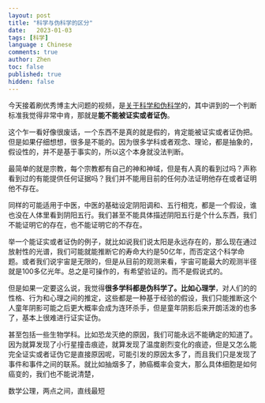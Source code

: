 ```yaml
---
layout: post
title: "科学与伪科学的区分"
date:   2023-01-03
tags: [科学]
language : Chinese
comments: true
author: Zhen
toc: false
published: true
hidden: false
---
```

今天接着刷优秀博主大问题的视频，是[关于科学和伪科学](https://youtu.be/2fCFYGG9arg)的，其中讲到的一个判断标准我觉得非常中肯，那就是**能不能被证实或者证伪**。

这个乍一看好像很废话，一个东西不是真的就是假的，肯定能被证实或者证伪把。但是如果仔细想想，很多是不能的。因为很多学科或者观念、理论，都是抽象的，假设性的，并不是基于事实的，所以这个本身就没法判断。

最简单的就是宗教，每个宗教都有自己的神和神域，但是有人真的看到过吗？声称看到过的有能提供任何证据吗？我们并不能用目前的任何办法证明他存在或者证明他不存在。

同样的可能适用于中医，中医的基础设定阴阳调和、五行相克，都是一个假设，谁也没在人体里看到阴阳五行。我们甚至不能具体描述阴阳五行是个什么东西，我们不能证明它的存在，也不能证明它的不存在。

举一个能证实或者证伪的例子，就比如说我们说太阳是永远存在的，那么现在通过放射性的光谱，我们可能就能推断它的寿命大约是50亿年，而否定这个科学命题。或者我们说宇宙是无限的，但是从目前的观测来看，宇宙可能最大的观测半径就是100多亿光年。总之是可操作的，有希望验证的。而不是假说式的。

但是如果一定要这么说，我觉得**很多学科都是伪科学了。比如心理学**，对人们的的性格、行为和心理之间的推定，这些都是一种基于经验的假设，我们只能推断这个人童年阴影可能之后更大概率会成为连环杀手，但是童年阴影后来开朗活泼的也多了，基本上很难进行证实证伪。

甚至包括一些生物学科。比如恐龙灭绝的原因，我们可能永远不能确定的知道了。因为就算发现了小行星撞击痕迹，就算发现了温度剧烈变化的痕迹，但是又怎么能完全证实或者证伪它是直接原因呢，可能引发的原因太多了，而且我们只是发现了事件和事件之间的联系。就比如抽烟多了，肺癌概率会变大，那么具体细胞是如何癌变的，我们也不能说清楚，

数学公理，两点之间，直线最短
<!--stackedit_data:
eyJoaXN0b3J5IjpbLTIwMDU1MjU4MTksLTExOTIyODE5MDEsOD
gzNjcwNjQ0LDEzNDA4Njg2NDYsLTE5NTY3OTU5MzVdfQ==
-->